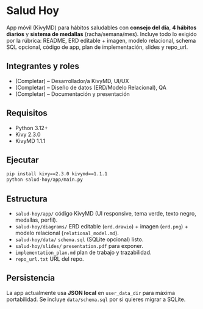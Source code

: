 # Salud Hoy
App móvil (KivyMD) para hábitos saludables con **consejo del día**, **4 hábitos diarios** y **sistema de medallas** (racha/semana/mes).
Incluye todo lo exigido por la rúbrica: README, ERD editable + imagen, modelo relacional, schema SQL opcional, código de app, plan de implementación, slides y repo_url.

## Integrantes y roles
- (Completar) – Desarrollador/a KivyMD, UI/UX
- (Completar) – Diseño de datos (ERD/Modelo Relacional), QA
- (Completar) – Documentación y presentación

## Requisitos
- Python 3.12+
- Kivy 2.3.0
- KivyMD 1.1.1

## Ejecutar
```bash
pip install kivy==2.3.0 kivymd==1.1.1
python salud-hoy/app/main.py
```

## Estructura
- `salud-hoy/app/` código KivyMD (UI responsive, tema verde, texto negro, medallas, perfil).
- `salud-hoy/diagrams/` ERD editable (`erd.drawio`) + imagen (`erd.png`) + modelo relacional (`relational_model.md`).
- `salud-hoy/data/` `schema.sql` (SQLite opcional) listo.
- `salud-hoy/slides/` `presentation.pdf` para exponer.
- `implementation_plan.md` plan de trabajo y trazabilidad.
- `repo_url.txt` URL del repo.

## Persistencia
La app actualmente usa **JSON local** en `user_data_dir` para máxima portabilidad. Se incluye `data/schema.sql` por si quieres migrar a SQLite.
